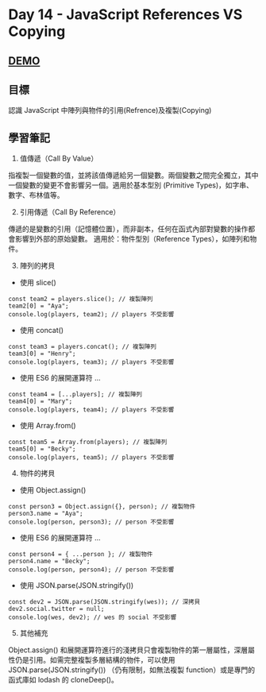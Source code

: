 # Day 14 - JavaScript References VS Copying

## [DEMO](https://ayating.github.io/JavaScript30/14%20-%20JavaScript%20References%20VS%20Copying/index-done.html)

## 目標

認識 JavaScript 中陣列與物件的引用(Refrence)及複製(Copying)

## 學習筆記

1. 值傳遞（Call By Value）

指複製一個變數的值，並將該值傳遞給另一個變數。兩個變數之間完全獨立，其中一個變數的變更不會影響另一個。適用於基本型別 (Primitive Types)，如字串、數字、布林值等。

2. 引用傳遞（Call By Reference）

傳遞的是變數的引用（記憶體位置），而非副本，任何在函式內部對變數的操作都會影響到外部的原始變數。
適用於：物件型別（Reference Types），如陣列和物件。

3. 陣列的拷貝

- 使用 slice()

```
const team2 = players.slice(); // 複製陣列
team2[0] = "Aya";
console.log(players, team2); // players 不受影響
```

- 使用 concat()

```
const team3 = players.concat(); // 複製陣列
team3[0] = "Henry";
console.log(players, team3); // players 不受影響
```

- 使用 ES6 的展開運算符 ...

```
const team4 = [...players]; // 複製陣列
team4[0] = "Mary";
console.log(players, team4); // players 不受影響
```

- 使用 Array.from()

```
const team5 = Array.from(players); // 複製陣列
team5[0] = "Becky";
console.log(players, team5); // players 不受影響
```

4. 物件的拷貝

- 使用 Object.assign()

```
const person3 = Object.assign({}, person); // 複製物件
person3.name = "Aya";
console.log(person, person3); // person 不受影響
```

- 使用 ES6 的展開運算符 ...

```
const person4 = { ...person }; // 複製物件
person4.name = "Becky";
console.log(person, person4); // person 不受影響
```

- 使用 JSON.parse(JSON.stringify())

```
const dev2 = JSON.parse(JSON.stringify(wes)); // 深拷貝
dev2.social.twitter = null;
console.log(wes, dev2); // wes 的 social 不受影響
```

5. 其他補充

Object.assign() 和展開運算符進行的淺拷貝只會複製物件的第一層屬性，深層屬性仍是引用。如需完整複製多層結構的物件，可以使用 JSON.parse(JSON.stringify()) （仍有限制，如無法複製 function）或是專門的函式庫如 lodash 的 cloneDeep()。
